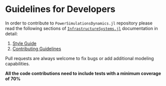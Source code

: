 # Guidelines for Developers

In order to contribute to `PowerSimulationsDynamics.jl` repository please read the following
sections of [`InfrastructureSystems.jl`](https://github.com/NREL-SIIP/InfrastructureSystems.jl)
documentation in detail:

1. [Style Guide](https://nrel-siip.github.io/InfrastructureSystems.jl/stable/style/)
2. [Contributing Guidelines](https://github.com/NREL-SIIP/PowerSystems.jl/blob/master/CONTRIBUTING.md)

Pull requests are always welcome to fix bugs or add additional modeling capabilities.

**All the code contributions need to include tests with a minimum coverage of 70%**
